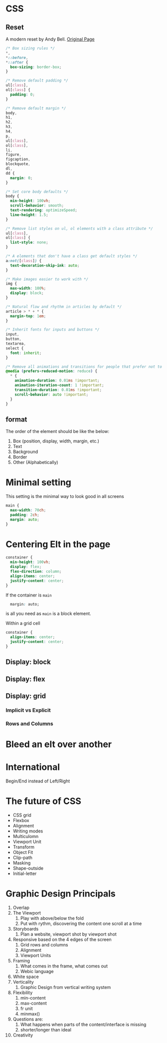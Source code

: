 # CSS

## Reset

A modern reset by Andy Bell. [Original Page](https://hankchizljaw.com/wrote/a-modern-css-reset/)

```css
/* Box sizing rules */
*,
*::before,
*::after {
  box-sizing: border-box;
}

/* Remove default padding */
ul[class],
ol[class] {
  padding: 0;
}

/* Remove default margin */
body,
h1,
h2,
h3,
h4,
p,
ul[class],
ol[class],
li,
figure,
figcaption,
blockquote,
dl,
dd {
  margin: 0;
}

/* Set core body defaults */
body {
  min-height: 100vh;
  scroll-behavior: smooth;
  text-rendering: optimizeSpeed;
  line-height: 1.5;
}

/* Remove list styles on ul, ol elements with a class attribute */
ul[class],
ol[class] {
  list-style: none;
}

/* A elements that don't have a class get default styles */
a:not([class]) {
  text-decoration-skip-ink: auto;
}

/* Make images easier to work with */
img {
  max-width: 100%;
  display: block;
}

/* Natural flow and rhythm in articles by default */
article > * + * {
  margin-top: 1em;
}

/* Inherit fonts for inputs and buttons */
input,
button,
textarea,
select {
  font: inherit;
}

/* Remove all animations and transitions for people that prefer not to see them */
@media (prefers-reduced-motion: reduce) {
  * {
    animation-duration: 0.01ms !important;
    animation-iteration-count: 1 !important;
    transition-duration: 0.01ms !important;
    scroll-behavior: auto !important;
  }
}
```

## format

The order of the element should be like the below:

  1. Box (position, display, width, margin, etc.)
  2. Text
  3. Background
  4. Border
  5. Other (Alphabetically)

# Minimal setting
This setting is the minimal way to look good in all screens
``` css
main {
  max-width: 70ch;
  padding: 2ch;
  margin: auto;
}
```


# Centering Elt in the page

``` css
constainer {
  min-height: 100vh;
  display: flex;
  flex-direction: column;
  align-items: center;
  justify-content: center;
}
```

If the container is `main`
``` css
  margin: auto;

```
is all you need as `main` is a block element.

Within a grid cell
``` css
constainer {
  align-items: center;
  justify-content: center;
}
```


## Display: block

## Display: flex

## Display: grid

### Implicit vs Explicit
### Rows **and** Columns

# Bleed an elt over another

# International
Begin/End instead of Left/Right

# The future of CSS

* CSS grid
* Flexbox
* Alignment
* Writing modes
* Multiculomn
* Viewport Unit
* Transform
* Object Fit
* Clip-path
* Masking
* Shape-outside
* Initial-letter

# Graphic Design Principals

1. Overlap
2. The Viewport
   1. Play with above/below the fold
   2. Put with rythm, discovering the content one scroll at a time
3. Storyboards
   1. Plan a website, viewport shot by viewport shot
4. Responsive based on the 4 edges of the screen
   1. Grid rows and columns
   2. Alignment
   3. Viewport Units
5. Framing
   1. What comes in the frame, what comes out
   2. Webic language
6. White space
7. Verticality
   1. Graphic Design from vertical writing system
8. Flexibility
   1. min-content
   2. max-content
   3. fr unit
   4. minmax()
9. Questions are:
   1.  What happens when parts of the content/interface is missing
   2.  shorter/longer than ideal
10. Creativity